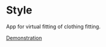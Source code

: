 # Style
App for virtual fitting of clothing fitting.

[Demonstration](https://youtu.be/szrG1t3OJ1c)
